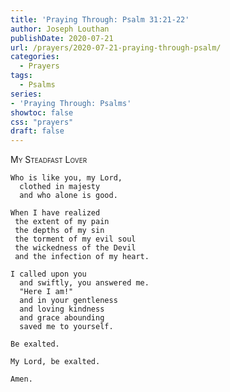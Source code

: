 ```yaml
---
title: 'Praying Through: Psalm 31:21-22'
author: Joseph Louthan
publishDate: 2020-07-21
url: /prayers/2020-07-21-praying-through-psalm/
categories:
  - Prayers
tags:
  - Psalms
series:
- 'Praying Through: Psalms'
showtoc: false
css: "prayers"
draft: false
---
```

<div style="font-variant: small-caps;">My Steadfast Lover</div>

```text
Who is like you, my Lord,
  clothed in majesty
  and who alone is good.

When I have realized
 the extent of my pain
 the depths of my sin
 the torment of my evil soul
 the wickedness of the Devil
 and the infection of my heart.

I called upon you
  and swiftly, you answered me.
  "Here I am!"
  and in your gentleness
  and loving kindness
  and grace abounding
  saved me to yourself.

Be exalted.

My Lord, be exalted.

Amen.

```
